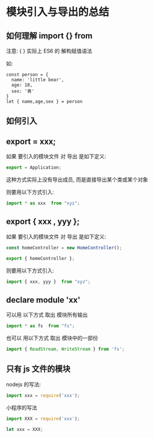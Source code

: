 # 模块引入与导出的总结

## 如何理解 import {} from

注意: { }  实际上 ES6 的 解构赋值语法

如:

```
const person = {
  name: 'little bear',
  age: 18,
  sex: '男'
}
let { name,age,sex } = person
```



## 如何引入

## export = xxx;

如果 要引入的模块文件 对 导出 是如下定义:

```ts
export = Application;
```

这种方式实际上没有导出成员, 而是直接导出某个类或某个对象


则要用以下方式引入:

```ts
import * as xxx  from "xyz";

```

## export { xxx , yyy };

如果 要引入的模块文件 对 导出 是如下定义:

```ts
const homeController = new HomeController();

export { homeController };

```

则要用以下方式引入:

```ts
import { xxx, yyy }  from "xyz";

```

## declare module 'xx'


可以用 以下方式 取出 模块所有输出

```ts
import * as fs  from "fs";

```

也可以 用以下方式 取出 模块中的一部份

```ts
import { ReadStream, WriteStream } from 'fs';

```

## 只有 js 文件的模块

nodejs 的写法:

```js
import xxx = require('xxx');
```

小程序的写法

```js
import XXX = require('xxx');

let xxx = XXX;
```

